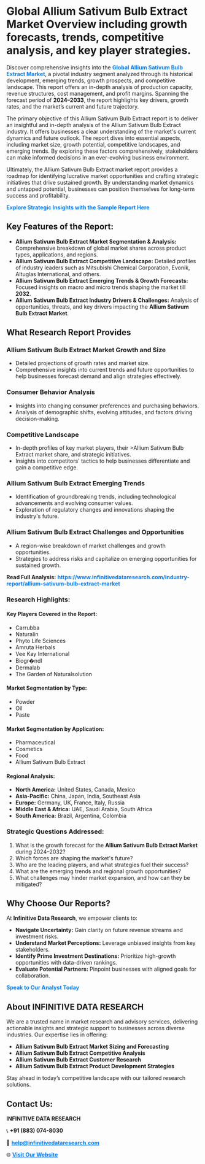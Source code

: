 <h1>Global Allium Sativum Bulb Extract Market Overview including growth forecasts, trends, competitive analysis, and key player strategies.</h1>
<p>
Discover comprehensive insights into the 
<a href="https://www.infinitivedataresearch.com/industry-report/allium-sativum-bulb-extract-market" rel="dofollow" style="color: #007BFF; text-decoration: none;"><strong>Global Allium Sativum Bulb Extract Market</strong></a>, a pivotal industry segment analyzed through its historical development, emerging trends, growth prospects, and competitive landscape. This report offers an in-depth analysis of production capacity, revenue structures, cost management, and profit margins. Spanning the forecast period of <strong>2024–2033</strong>, the report highlights key drivers, growth rates, and the market’s current and future trajectory.
</p>
<p>
The primary objective of this Allium Sativum Bulb Extract report is to deliver an insightful and in-depth analysis of the Allium Sativum Bulb Extract industry. It offers businesses a clear understanding of the market's current dynamics and future outlook. The report dives into essential aspects, including market size, growth potential, competitive landscapes, and emerging trends. By exploring these factors comprehensively, stakeholders can make informed decisions in an ever-evolving business environment.
</p>
<p>
Ultimately, the Allium Sativum Bulb Extract market report provides a roadmap for identifying lucrative market opportunities and crafting strategic initiatives that drive sustained growth. By understanding market dynamics and untapped potential, businesses can position themselves for long-term success and profitability.
</p>
<p>
<a href="https://www.infinitivedataresearch.com/request-sample/reportId=110698" style="color: #007BFF; text-decoration: none;"><strong>Explore Strategic Insights with the Sample Report Here</strong></a>
</p>

<h2>Key Features of the Report:</h2>
<ul>
<li><strong>Allium Sativum Bulb Extract Market Segmentation & Analysis:</strong> Comprehensive breakdown of global market shares across product types, applications, and regions.</li>
<li><strong>Allium Sativum Bulb Extract Competitive Landscape:</strong> Detailed profiles of industry leaders such as Mitsubishi Chemical Corporation, Evonik, Altuglas International, and others.</li>
<li><strong>Allium Sativum Bulb Extract Emerging Trends & Growth Forecasts:</strong> Focused insights on macro and micro trends shaping the market till <strong>2032</strong>.</li>
<li><strong>Allium Sativum Bulb Extract Industry Drivers & Challenges:</strong> Analysis of opportunities, threats, and key drivers impacting the <strong>Allium Sativum Bulb Extract Market</strong>.</li>
</ul>

<h2>What Research Report Provides</h2>
<h3>Allium Sativum Bulb Extract Market Growth and Size</h3>
<ul>
<li>Detailed projections of growth rates and market size.</li>
<li>Comprehensive insights into current trends and future opportunities to help businesses forecast demand and align strategies effectively.</li>
</ul>

<h3>Consumer Behavior Analysis</h3>
<ul>
<li>Insights into changing consumer preferences and purchasing behaviors.</li>
<li>Analysis of demographic shifts, evolving attitudes, and factors driving decision-making.</li>
</ul>

<h3>Competitive Landscape</h3>
<ul>
<li>In-depth profiles of key market players, their >Allium Sativum Bulb Extract market share, and strategic initiatives.</li>
<li>Insights into competitors' tactics to help businesses differentiate and gain a competitive edge.</li>
</ul>

<h3>Allium Sativum Bulb Extract Emerging Trends</h3>
<ul>
<li>Identification of groundbreaking trends, including technological advancements and evolving consumer values.</li>
<li>Exploration of regulatory changes and innovations shaping the industry's future.</li>
</ul>

<h3>Allium Sativum Bulb Extract Challenges and Opportunities</h3>
<ul>
<li>A region-wise breakdown of market challenges and growth opportunities.</li>
<li>Strategies to address risks and capitalize on emerging opportunities for sustained growth.</li>
</ul>
<p><strong>Read Full Analysis:</strong> <a href="https://www.infinitivedataresearch.com/industry-report/allium-sativum-bulb-extract-market" rel="dofollow" style="color: #007BFF; text-decoration: none;"><strong>https://www.infinitivedataresearch.com/industry-report/allium-sativum-bulb-extract-market</strong></a></p>
<h3>Research Highlights:</h3>
<h4>Key Players Covered in the Report:</h4>
<ul><li>Carrubba</li><li>Naturalin</li><li>Phyto Life Sciences</li><li>Amruta Herbals</li><li>Vee Kay International</li><li>Biogr�ndl</li><li>Dermalab</li><li>The Garden of Naturalsolution</li></ul>
<h4>Market Segmentation by Type:</h4>
<ul><li>Powder</li><li>Oil</li><li>Paste</li></ul>
<h4>Market Segmentation by Application:</h4>
<ul><li>Pharmaceutical</li><li>Cosmetics</li><li>Food</li><li>Allium Sativum Bulb Extract</li></ul>

<h4>Regional Analysis:</h4>
<ul>
<li><strong>North America:</strong> United States, Canada, Mexico</li>
<li><strong>Asia-Pacific:</strong> China, Japan, India, Southeast Asia</li>
<li><strong>Europe:</strong> Germany, UK, France, Italy, Russia</li>
<li><strong>Middle East & Africa:</strong> UAE, Saudi Arabia, South Africa</li>
<li><strong>South America:</strong> Brazil, Argentina, Colombia</li>
</ul>

<h3>Strategic Questions Addressed:</h3>
<ol>
<li>What is the growth forecast for the <strong>Allium Sativum Bulb Extract Market</strong> during 2024–2032?</li>
<li>Which forces are shaping the market's future?</li>
<li>Who are the leading players, and what strategies fuel their success?</li>
<li>What are the emerging trends and regional growth opportunities?</li>
<li>What challenges may hinder market expansion, and how can they be mitigated?</li>
</ol>

<h2>Why Choose Our Reports?</h2>
<p>At <strong>Infinitive Data Research</strong>, we empower clients to:</p>
<ul>
<li><strong>Navigate Uncertainty:</strong> Gain clarity on future revenue streams and investment risks.</li>
<li><strong>Understand Market Perceptions:</strong> Leverage unbiased insights from key stakeholders.</li>
<li><strong>Identify Prime Investment Destinations:</strong> Prioritize high-growth opportunities with data-driven rankings.</li>
<li><strong>Evaluate Potential Partners:</strong> Pinpoint businesses with aligned goals for collaboration.</li>
</ul>
<p><a href="https://www.infinitivedataresearch.com/industry-report/allium-sativum-bulb-extract-market" rel="dofollow" style="color: #007BFF; text-decoration: none;"><strong>Speak to Our Analyst Today</strong></a></p>

<h2>About INFINITIVE DATA RESEARCH</h2>
<p>We are a trusted name in market research and advisory services, delivering actionable insights and strategic support to businesses across diverse industries. Our expertise lies in offering:</p>
<ul>
<li><strong>Allium Sativum Bulb Extract Market Sizing and Forecasting</strong></li>
<li><strong>Allium Sativum Bulb Extract Competitive Analysis</strong></li>
<li><strong>Allium Sativum Bulb Extract Customer Research</strong></li>
<li><strong>Allium Sativum Bulb Extract Product Development Strategies</strong></li>
</ul>
<p>Stay ahead in today’s competitive landscape with our tailored research solutions.</p>

<h2>Contact Us:</h2>
<p><strong>INFINITIVE DATA RESEARCH</strong></p>
<p>📞 <strong>+91 (883) 074-8030</strong></p>
<p>📧 <strong><a href="mailto:help@infinitivedataresearch.com" style="color: #007BFF;">help@infinitivedataresearch.com</a></strong></p>
<p>🌐 <strong><a href="https://www.infinitivedataresearch.com" rel="dofollow" style="color: #007BFF;">Visit Our Website</a></strong></p>